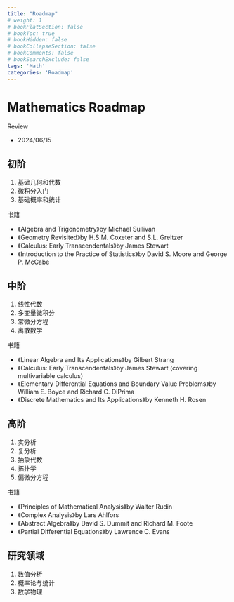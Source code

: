 ```yaml
---
title: "Roadmap"
# weight: 1
# bookFlatSection: false
# bookToc: true
# bookHidden: false
# bookCollapseSection: false
# bookComments: false
# bookSearchExclude: false
tags: 'Math'
categories: 'Roadmap'
---
```


# Mathematics Roadmap

Review
- 2024/06/15

## 初阶
1. 基础几何和代数
2. 微积分入门
3. 基础概率和统计

书籍
- 《Algebra and Trigonometry》by Michael Sullivan
- 《Geometry Revisited》by H.S.M. Coxeter and S.L. Greitzer
- 《Calculus: Early Transcendentals》by James Stewart
- 《Introduction to the Practice of Statistics》by David S. Moore and George P. McCabe

## 中阶
1. 线性代数
2. 多变量微积分
3. 常微分方程
4. 离散数学

书籍
- 《Linear Algebra and Its Applications》by Gilbert Strang
- 《Calculus: Early Transcendentals》by James Stewart (covering multivariable calculus)
- 《Elementary Differential Equations and Boundary Value Problems》by William E. Boyce and Richard C. DiPrima
- 《Discrete Mathematics and Its Applications》by Kenneth H. Rosen

## 高阶
1. 实分析
2. 复分析
3. 抽象代数
4. 拓扑学
5. 偏微分方程


书籍
- 《Principles of Mathematical Analysis》by Walter Rudin
- 《Complex Analysis》by Lars Ahlfors
- 《Abstract Algebra》by David S. Dummit and Richard M. Foote
- 《Partial Differential Equations》by Lawrence C. Evans

## 研究领域
1. 数值分析
2. 概率论与统计
3. 数学物理

